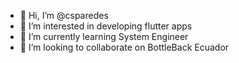 - 👋 Hi, I’m @csparedes
- 👀 I’m interested in developing flutter apps
- 🌱 I’m currently learning System Engineer
- 💞️ I’m looking to collaborate on BottleBack Ecuador



<!---
csparedes/csparedes is a ✨ special ✨ repository because its `README.md` (this file) appears on your GitHub profile.
You can click the Preview link to take a look at your changes.
--->

